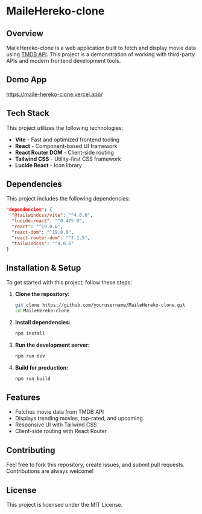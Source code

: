 # MaileHereko-clone

## Overview
MaileHereko-clone is a web application built to fetch and display movie data using [TMDB API](https://www.themoviedb.org/). This project is a demonstration of working with third-party APIs and modern frontend development tools.

## Demo App
https://maile-hereko-clone.vercel.app/

## Tech Stack
This project utilizes the following technologies:
- **Vite** - Fast and optimized frontend tooling
- **React** - Component-based UI framework
- **React Router DOM** - Client-side routing
- **Tailwind CSS** - Utility-first CSS framework
- **Lucide React** - Icon library

## Dependencies
This project includes the following dependencies:
```json
"dependencies": {
  "@tailwindcss/vite": "^4.0.6",
  "lucide-react": "^0.475.0",
  "react": "^19.0.0",
  "react-dom": "^19.0.0",
  "react-router-dom": "^7.1.5",
  "tailwindcss": "^4.0.6"
}
```

## Installation & Setup
To get started with this project, follow these steps:

1. **Clone the repository:**
   ```sh
   git clone https://github.com/yourusername/MaileHereko-clone.git
   cd MaileHereko-clone
   ```

2. **Install dependencies:**
   ```sh
   npm install
   ```

3. **Run the development server:**
   ```sh
   npm run dev
   ```

4. **Build for production:**
   ```sh
   npm run build
   ```

## Features
- Fetches movie data from TMDB API
- Displays trending movies, top-rated, and upcoming
- Responsive UI with Tailwind CSS
- Client-side routing with React Router

## Contributing
Feel free to fork this repository, create issues, and submit pull requests. Contributions are always welcome!

## License
This project is licensed under the MIT License.
